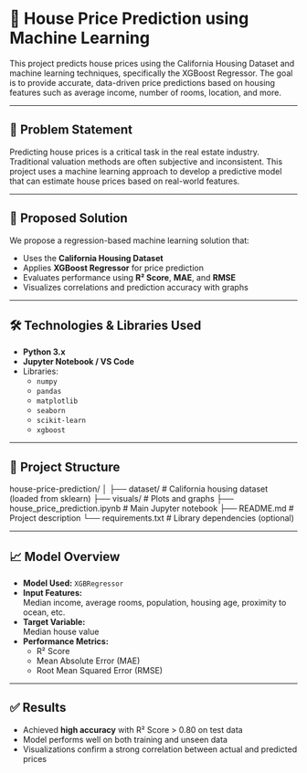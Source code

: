 # 🏡 House Price Prediction using Machine Learning

This project predicts house prices using the California Housing Dataset and machine learning techniques, specifically the XGBoost Regressor. The goal is to provide accurate, data-driven price predictions based on housing features such as average income, number of rooms, location, and more.

---

## 📌 Problem Statement

Predicting house prices is a critical task in the real estate industry. Traditional valuation methods are often subjective and inconsistent. This project uses a machine learning approach to develop a predictive model that can estimate house prices based on real-world features.

---

## 🚀 Proposed Solution

We propose a regression-based machine learning solution that:

- Uses the **California Housing Dataset**
- Applies **XGBoost Regressor** for price prediction
- Evaluates performance using **R² Score**, **MAE**, and **RMSE**
- Visualizes correlations and prediction accuracy with graphs

---

## 🛠️ Technologies & Libraries Used

- **Python 3.x**
- **Jupyter Notebook / VS Code**
- Libraries:
  - `numpy`
  - `pandas`
  - `matplotlib`
  - `seaborn`
  - `scikit-learn`
  - `xgboost`

---

## 📂 Project Structure

house-price-prediction/
│
├── dataset/ # California housing dataset (loaded from sklearn)
├── visuals/ # Plots and graphs
├── house_price_prediction.ipynb # Main Jupyter notebook
├── README.md # Project description
└── requirements.txt # Library dependencies (optional)


---

## 📈 Model Overview

- **Model Used:** `XGBRegressor`
- **Input Features:**  
  Median income, average rooms, population, housing age, proximity to ocean, etc.
- **Target Variable:**  
  Median house value
- **Performance Metrics:**
  - R² Score
  - Mean Absolute Error (MAE)
  - Root Mean Squared Error (RMSE)

---

## ✅ Results

- Achieved **high accuracy** with R² Score > 0.80 on test data
- Model performs well on both training and unseen data
- Visualizations confirm a strong correlation between actual and predicted prices

